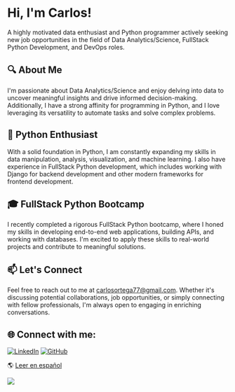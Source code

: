 <!-- Add a header with your name and a short introduction -->
# Hi, I'm Carlos!

A highly motivated data enthusiast and Python programmer actively seeking new job opportunities in the field of Data Analytics/Science, FullStack Python Development, and DevOps roles.

## 🔍 About Me

I'm passionate about Data Analytics/Science and enjoy delving into data to uncover meaningful insights and drive informed decision-making. Additionally, I have a strong affinity for programming in Python, and I love leveraging its versatility to automate tasks and solve complex problems.

## 🐍 Python Enthusiast

With a solid foundation in Python, I am constantly expanding my skills in data manipulation, analysis, visualization, and machine learning. I also have experience in FullStack Python development, which includes working with Django for backend development and other modern frameworks for frontend development.

## 🎓 FullStack Python Bootcamp

I recently completed a rigorous FullStack Python bootcamp, where I honed my skills in developing end-to-end web applications, building APIs, and working with databases. I'm excited to apply these skills to real-world projects and contribute to meaningful solutions.

## 📫 Let's Connect

Feel free to reach out to me at carlosortega77@gmail.com. Whether it's discussing potential collaborations, job opportunities, or simply connecting with fellow professionals, I'm always open to engaging in enriching conversations.

<!-- Add a footer with icons and links to your social media profiles or relevant websites -->
## 🌐 Connect with me:
[![LinkedIn](https://img.shields.io/badge/-LinkedIn-blue?style=flat-square&logo=LinkedIn&logoColor=white&link=https://www.linkedin.com/in/cortega26/)](https://www.linkedin.com/in/cortega26/)
[![GitHub](https://img.shields.io/badge/-GitHub-black?style=flat-square&logo=GitHub&logoColor=white&link=https://github.com/cortega26)](https://github.com/cortega26)




:earth_americas: [Leer en español](../../tree/spanish)


![](https://komarev.com/ghpvc/?username=cortega26&style=flat-square)

<!---
cortega26/cortega26 is a ✨ special ✨ repository because its `README.md` (this file) appears on your GitHub profile.
You can click the Preview link to take a look at your changes.
--->
